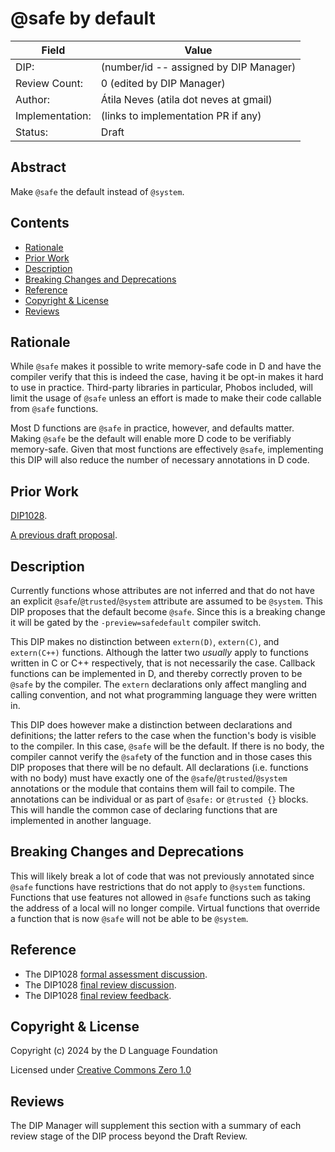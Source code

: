 # @safe by default

| Field           | Value                                                           |
|-----------------|-----------------------------------------------------------------|
| DIP:            | (number/id -- assigned by DIP Manager)                          |
| Review Count:   | 0 (edited by DIP Manager)                                       |
| Author:         | Átila Neves (atila dot neves at gmail)                          |
| Implementation: | (links to implementation PR if any)                             |
| Status:         | Draft                                                           |

## Abstract

Make `@safe` the default instead of `@system`.


## Contents
* [Rationale](#rationale)
* [Prior Work](#prior-work)
* [Description](#description)
* [Breaking Changes and Deprecations](#breaking-changes-and-deprecations)
* [Reference](#reference)
* [Copyright & License](#copyright--license)
* [Reviews](#reviews)

## Rationale

While `@safe` makes it possible to write memory-safe code in D and
have the compiler verify that this is indeed the case, having it be
opt-in makes it hard to use in practice. Third-party libraries in
particular, Phobos included, will limit the usage of `@safe` unless an
effort is made to make their code callable from `@safe` functions.

Most D functions are `@safe` in practice, however, and defaults
matter.  Making `@safe` be the default will enable more D code to be
verifiably memory-safe. Given that most functions are effectively
`@safe`, implementing this DIP will also reduce the number of
necessary annotations in D code.

## Prior Work

[DIP1028](https://github.com/atilaneves/DIPs/blob/master/DIPs/rejected/DIP1028.md).

[A previous draft proposal](https://github.com/dlang/DIPs/pull/153).

## Description

Currently functions whose attributes are not inferred and that do not
have an explicit `@safe`/`@trusted`/`@system` attribute are assumed to
be `@system`. This DIP proposes that the default become `@safe`. Since
this is a breaking change it will be gated by the
`-preview=safedefault` compiler switch.

This DIP makes no distinction between `extern(D)`, `extern(C)`, and
`extern(C++)` functions. Although the latter two *usually* apply to
functions written in C or C++ respectively, that is not necessarily
the case. Callback functions can be implemented in D, and thereby
correctly proven to be `@safe` by the compiler. The `extern`
declarations only affect mangling and calling convention, and not what
programming language they were written in.

This DIP does however make a distinction between declarations and
definitions; the latter refers to the case when the function's body is
visible to the compiler. In this case, `@safe` will be the default.
If there is no body, the compiler cannot verify the `@safe`ty of the
function and in those cases this DIP proposes that there will be no
default. All declarations (i.e. functions with no body) must have
exactly one of the `@safe`/`@trusted`/`@system` annotations or the
module that contains them will fail to compile. The annotations can be
individual or as part of `@safe:` or `@trusted {}` blocks. This will
handle the common case of declaring functions that are implemented in
another language.


## Breaking Changes and Deprecations

This will likely break a lot of code that was not previously annotated
since `@safe` functions have restrictions that do not apply to
`@system` functions. Functions that use features not allowed in
`@safe` functions such as taking the address of a local will no longer
compile. Virtual functions that override a function that is now
`@safe` will not be able to be `@system`.

## Reference

* The DIP1028 [formal assessment discussion](https://forum.dlang.org/post/rwjxbgsauknjjrvousti@forum.dlang.org).
* The DIP1028 [final review discussion](https://forum.dlang.org/post/jelbtgegkwcjhzwzesig@forum.dlang.org).
* The DIP1028 [final review feedback](https://forum.dlang.org/post/jelbtgegkwcjhzwzesig@forum.dlang.org).

## Copyright & License
Copyright (c) 2024 by the D Language Foundation

Licensed under [Creative Commons Zero 1.0](https://creativecommons.org/publicdomain/zero/1.0/legalcode.txt)

## Reviews
The DIP Manager will supplement this section with a summary of each review stage
of the DIP process beyond the Draft Review.
